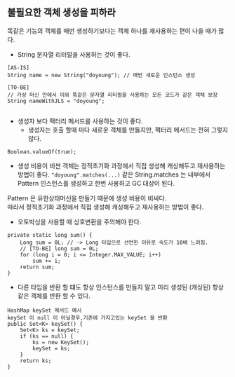 ## 불필요한 객체 생성을 피하라


똑같은 기능의 객체를 매번 생성하기보다는 객체 하나를 재사용하는 편이 나을 때가 많다.


- String 문자열 리터럴을 사용하는 것이 좋다.

```
[AS-IS]
String name = new String("doyoung"); // 매번 새로운 인스턴스 생성

[TO-BE]
// 가상 머신 안에서 이와 똑같은 문자열 리터럴을 사용하는 모든 코드가 같은 객체 보장
String nameWithJLS = "doyoung"; 


```

- 생성자 보다 팩터리 메서드를 사용하는 것이 좋다.
  - 생성자는 호출 할때 마다 새로운 객체를 만들지만, 팩터리 메서드는 전혀 그렇지 않다.

```Boolean.valueOf(true);```  


- 생성 비용이 비싼 객체는 정적초기화 과정에서 직접 생성해 캐싱해두고 재사용하는 방법이 좋다.
```"doyoung".matches(...)``` 같은 String.matches 는 내부에서
Pattern 인스턴스를 생성하고 한번 사용하고 GC 대상이 된다.

Pattern 은 유한상태머신을 만들기 때문에 생성 비용이 비싸다.
<br>
따라서 정적초기화 과정에서 직접 생성해 캐싱해두고 재사용하는 방법이 좋다.


- 오토박싱을 사용할 때 상호변환을 주의해야 한다.


```
private static long sum() {
    Long sum = 0L; // -> Long 타입으로 선언한 이유로 속도가 10배 느려짐.
    // [TO-BE] long sum = 0L;
    for (long i = 0; i <= Integer.MAX_VALUE; i++)
        sum += i;
    return sum;
}
```


- 다른 타입을 반환 할 떄도 항상 인스턴스를 만들지 말고 미리 생성된 (캐싱된) 항상 같은 객체를 반환 할 수 있다.

```
HashMap keySet 메서드 예시
keySet 이 null 이 아닐경우,기존에 가지고있는 keySet 을 반환
public Set<K> keySet() {
    Set<K> ks = keySet; 
    if (ks == null) {
        ks = new KeySet();
        keySet = ks;
    }
    return ks;
}


```
